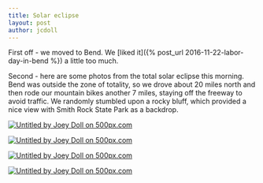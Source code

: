 ```yaml
---
title: Solar eclipse
layout: post
author: jcdoll
---
```


First off - we moved to Bend. We [liked it]({% post_url 2016-11-22-labor-day-in-bend %}) a little too much.

Second - here are some photos from the total solar eclipse this morning. Bend was outside the zone of totality, so we drove about 20 miles north and then rode our mountain bikes another 7 miles, staying off the freeway to avoid traffic. We randomly stumbled upon a rocky bluff, which provided a nice view with Smith Rock State Park as a backdrop.

[
![Untitled by Joey Doll on 500px.com](https://drscdn.500px.org/photo/224678819/m%3D900/v2?user_id=16055993&webp=true&sig=e98b8d94bbc2639eb106c97e6ca2878513322d61130f98bdd09a9dc94b7c57fb)
](https://500px.com/photo/224678819/untitled-by-j-doll)

[
![Untitled by Joey Doll on 500px.com](https://drscdn.500px.org/photo/224678745/m%3D900/v2?user_id=16055993&webp=true&sig=8aabb56d491a0b65bf0bdb18ba166ed7258858821c7c47f70e15f8911b86ce89)
](https://500px.com/photo/224678745/untitled-by-j-doll)

[
![Untitled by Joey Doll on 500px.com](https://drscdn.500px.org/photo/224678191/m%3D900/v2?user_id=16055993&webp=true&sig=fb71026fb392fde6939e365e63b8e030284458caf2279b534e91e0c6485264e1)
](https://500px.com/photo/224678191/untitled-by-j-doll)

[
![Untitled by Joey Doll on 500px.com](https://drscdn.500px.org/photo/224678165/m%3D900/v2?user_id=16055993&webp=true&sig=55c1dd442536be781a17e54aae8aa4c7cb6470b3fbcc00dc127930e43c1452db)
](https://500px.com/photo/224678165/untitled-by-j-doll)
